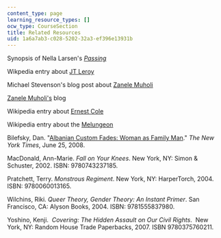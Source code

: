 ```yaml
---
content_type: page
learning_resource_types: []
ocw_type: CourseSection
title: Related Resources
uid: 1a6a7ab3-c028-5202-32a3-ef396e13931b
---
```


Synopsis of Nella Larsen's [_Passing_](http://en.wikipedia.org/wiki/Nella_Larsen)

Wikpedia entry about [JT Leroy](http://en.wikipedia.org/wiki/JT_LeRoy)

Michael Stevenson's blog post about [Zanele Muholi](http://archive.stevenson.info/exhibitions/muholi/index2010.htm)

[Zanele Muholi's](http://muzane.wordpress.com/) blog

Wikipedia entry about [Ernest Cole](http://en.wikipedia.org/wiki/Ernest_Cole)

Wikipedia entry about the [Melungeon](http://en.wikipedia.org/wiki/Melungeon)

Bilefsky, Dan. "[Albanian Custom Fades: Woman as Family Man](http://www.nytimes.com/2008/06/25/world/europe/25virgins.html?_r=1)." _The New York Times_, June 25, 2008.

MacDonald, Ann-Marie. _Fall on Your Knees_. New York, NY: Simon & Schuster, 2002. ISBN: 9780743237185.

Pratchett, Terry. _Monstrous Regiment_. New York, NY: HarperTorch, 2004. ISBN: 9780060013165.

Wilchins, Riki. _Queer Theory, Gender Theory: An Instant Primer_. San Francisco, CA: Alyson Books, 2004. ISBN: 9781555837980.

Yoshino, Kenji.  _Covering: The Hidden Assault on Our Civil Rights_.  New York, NY: Random House Trade Paperbacks, 2007. ISBN 9780375760211.